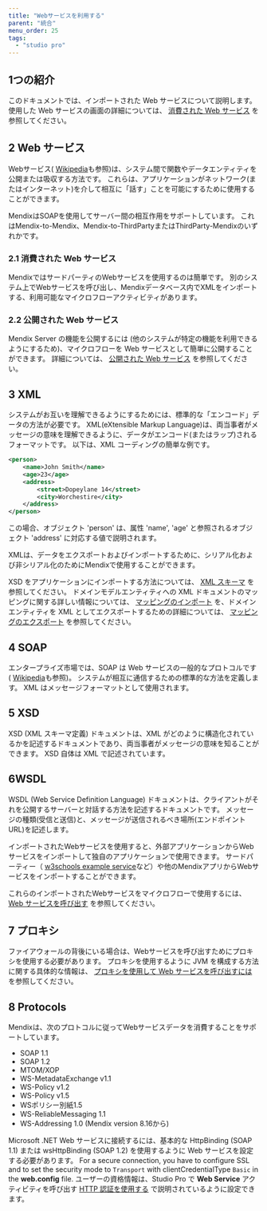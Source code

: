 ```yaml
---
title: "Webサービスを利用する"
parent: "統合"
menu_order: 25
tags:
  - "studio pro"
---
```


## 1つの紹介

このドキュメントでは、インポートされた Web サービスについて説明します。 使用した Web サービスの画面の詳細については、 [消費された Web サービス](consumed-web-service) を参照してください。


## 2 Web サービス

Webサービス( [Wikipedia](http://en.wikipedia.org/wiki/Web_service)も参照)は、システム間で関数やデータエンティティを公開または吸収する方法です。 これらは、アプリケーションがネットワーク(またはインターネット)を介して相互に「話す」ことを可能にするために使用することができます。

MendixはSOAPを使用してサーバー間の相互作用をサポートしています。 これはMendix-to-Mendix、Mendix-to-ThirdPartyまたはThirdParty-Mendixのいずれかです。

### 2.1 消費された Web サービス

MendixではサードパーティのWebサービスを使用するのは簡単です。 別のシステム上でWebサービスを呼び出し、Mendixデータベース内でXMLをインポートする、利用可能なマイクロフローアクティビティがあります。

### 2.2 公開された Web サービス

Mendix Server の機能を公開するには (他のシステムが特定の機能を利用できるようにするため)、マイクロフローを Web サービスとして簡単に公開することができます。 詳細については、 [公開された Web サービス](published-web-services) を参照してください。

## 3 XML

システムがお互いを理解できるようにするためには、標準的な「エンコード」データの方法が必要です。 XML(eXtensible Markup Language)は、両当事者がメッセージの意味を理解できるように、データがエンコード(またはラップ)されるフォーマットです。 以下は、XML コーディングの簡単な例です。

```xml
<person>
    <name>John Smith</name>
    <age>23</age>
    <address>
        <street>Dopeylane 14</street>
        <city>Worchestire</city>
    </address>
</person>
```

この場合、オブジェクト 'person' は、属性 'name', 'age' と参照されるオブジェクト 'address' に対応する値で説明されます。

XMLは、データをエクスポートおよびインポートするために、シリアル化および非シリアル化のためにMendixで使用することができます。

XSD をアプリケーションにインポートする方法については、 [XML スキーマ](xml-schemas) を参照してください。 ドメインモデルエンティティへの XML ドキュメントのマッピングに関する詳しい情報については、  [マッピングのインポート](import-mappings) を、ドメインエンティティを XML としてエクスポートするための詳細については、 [マッピングのエクスポート](export-mappings) を参照してください。

## 4 SOAP

エンタープライズ市場では、SOAP は Web サービスの一般的なプロトコルです ( [Wikipedia](http://en.wikipedia.org/wiki/SOAP_(protocol))も参照)。 システムが相互に通信するための標準的な方法を定義します。 XML はメッセージフォーマットとして使用されます。

## 5 XSD

XSD (XML スキーマ定義) ドキュメントは、XML がどのように構造化されているかを記述するドキュメントであり、両当事者がメッセージの意味を知ることができます。 XSD 自体は XML で記述されています。

## 6WSDL

WSDL (Web Service Definition Language) ドキュメントは、クライアントがそれを公開するサーバーと対話する方法を記述するドキュメントです。 メッセージの種類(受信と送信)と、メッセージが送信されるべき場所(エンドポイント URL)を記述します。

インポートされたWebサービスを使用すると、外部アプリケーションからWebサービスをインポートして独自のアプリケーションで使用できます。 サードパーティー（ [w3schools example service](http://www.w3schools.com/xml/tempconvert.asmx?WSDL)など）や他のMendixアプリからWebサービスをインポートすることができます。

これらのインポートされたWebサービスをマイクロフローで使用するには、 [Web サービスを呼び出す](call-web-service-action) を参照してください。

## 7 プロキシ

ファイアウォールの背後にいる場合は、Webサービスを呼び出すためにプロキシを使用する必要があります。 プロキシを使用するように JVM を構成する方法に関する具体的な情報は、 [プロキシを使用して Web サービスを呼び出すには](using-a-proxy-to-call-a-webservice) を参照してください。

## 8 Protocols

Mendixは、次のプロトコルに従ってWebサービスデータを消費することをサポートしています。

*   SOAP 1.1
*   SOAP 1.2
*   MTOM/XOP
*   WS-MetadataExchange v1.1
*   WS-Policy v1.2
*   WS-Policy v1.5
*   WSポリシー別紙1.5
*   WS-ReliableMessaging 1.1
*   WS-Addressing 1.0 (Mendix version 8.16から)

Microsoft .NET Web サービスに接続するには、基本的な HttpBinding (SOAP 1.1) または wsHttpBinding (SOAP 1.2) を使用するように Web サービスを設定する必要があります。 For a secure connection, you have to configure SSL and to set the security mode to `Transport` with clientCredentialType `Basic` in the **web.config** file. ユーザーの資格情報は、Studio Pro で **Web Service** アクティビティを呼び出す [HTTP 認証を使用する](call-web-service-action#http-headers) で説明されているように設定できます。
